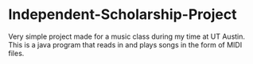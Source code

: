 # Independent-Scholarship-Project
Very simple project made for a music class during my time at UT Austin. This is a java program that reads in and plays songs in the form of MIDI files.
